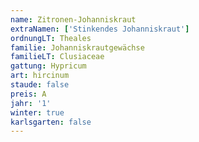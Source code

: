 ```yaml
---
name: Zitronen-Johanniskraut
extraNamen: ['Stinkendes Johanniskraut']
ordnungLT: Theales
familie: Johanniskrautgewächse
familieLT: Clusiaceae
gattung: Hypricum
art: hircinum
staude: false
preis: A
jahr: '1'
winter: true
karlsgarten: false
---
```

